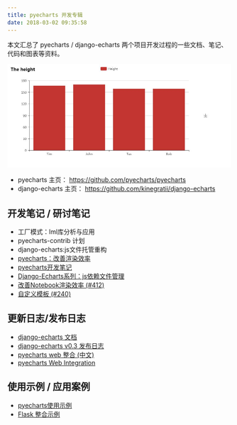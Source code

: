```yaml
---
title: pyecharts 开发专辑
date: 2018-03-02 09:35:58
---
```


本文汇总了 pyecharts / django-echarts 两个项目开发过程的一些文档、笔记、代码和图表等资料。

![demo](/images/height_bar_demo.jpg)

- pyecharts 主页： https://github.com/pyecharts/pyecharts
- django-echarts 主页： https://github.com/kinegratii/django-echarts

## 开发笔记 / 研讨笔记

- 工厂模式：lml库分析与应用
- pyecharts-contrib 计划
- django-echarts:js文件托管重构
- [pyecharts：改善渲染效率](/2018/03/03/make-chart-render-faster/)
- [pyecharts开发笔记](/2017/11/23/pyecharts-development-note/)
- [Django-Echarts系列：js依赖文件管理](/2017/09/06/django-echarts-js-manage/)
- [改善Notebook渲染效率 (#412)](https://github.com/pyecharts/pyecharts/issues/412)
- [自定义模板 (#240)](https://github.com/pyecharts/pyecharts/pull/240)

## 更新日志/发布日志

- [django-echarts 文档](http://django-echarts.readthedocs.io/zh_CN/latest/index.html)
- [django-echarts v0.3 发布日志](/2018/02/25/django-echarts-030-release-note/)
- [pyecharts web 整合 (中文)](http://pyecharts.org/#/zh-cn/web_integration)
- [pyecharts Web Integration](http://pyecharts.org/#/en-us/web_integration)

## 使用示例 / 应用案例

- [pyecharts使用示例](/2017/08/02/pyecharts-example/)
- [Flask 整合示例](https://github.com/pyecharts/flask_demo)
